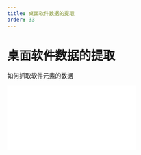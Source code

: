 ```yaml
---
title: 桌面软件数据的提取
order: 33
---
```

# 桌面软件数据的提取

  如何抓取软件元素的数据

<iframe class="w-full aspect-video" src="//player.bilibili.com/player.html?isOutside=true&aid=114393182442568&bvid=BV1biLgzYELV&cid=29590424154&p=1" scrolling="no" border="0" frameborder="no" framespacing="0" allowfullscreen="true"></iframe>

